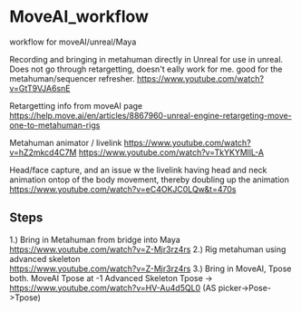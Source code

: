 # MoveAI_workflow
workflow for moveAI/unreal/Maya

Recording and bringing in metahuman directly in Unreal for use in unreal. Does not go through retargetting, doesn't eally work for me. good for the metahuman/sequencer refresher.
https://www.youtube.com/watch?v=GtT9VJA6snE

Retargetting info from moveAI page
https://help.move.ai/en/articles/8867960-unreal-engine-retargeting-move-one-to-metahuman-rigs





Metahuman animator / livelink
https://www.youtube.com/watch?v=hZ2mkcd4C7M
https://www.youtube.com/watch?v=TkYKYMllL-A

Head/face capture, and an issue w the livelink having head and neck animation ontop of the body movement, thereby doubling up the animation
https://www.youtube.com/watch?v=eC4OKJC0LQw&t=470s



## Steps
1.) Bring in Metahuman from bridge into Maya   
https://www.youtube.com/watch?v=Z-Mjr3rz4rs
2.) Rig metahuman using advanced skeleton   
https://www.youtube.com/watch?v=Z-Mjr3rz4rs
3.) Bring in MoveAI, Tpose both.
MoveAI Tpose at -1
Advanced Skeleton Tpose -> https://www.youtube.com/watch?v=HV-Au4d5QL0 (AS picker->Pose->Tpose)
